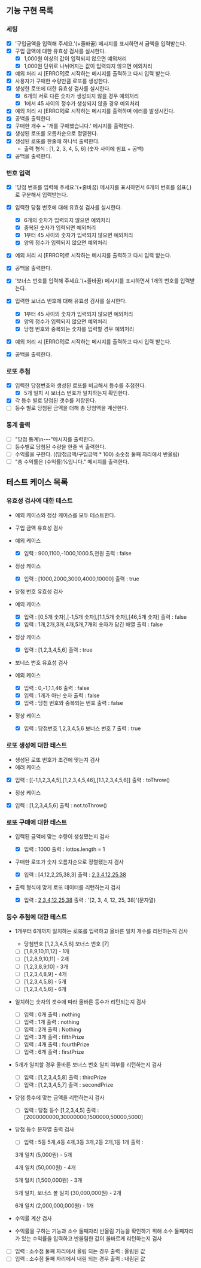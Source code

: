 ## 기능 구현 목록

### 세팅

- [x] '구입금액을 입력해 주세요.'(+줄바꿈) 메시지를 표시하면서 금액을 입력받는다.
- [x] 구입 금액에 대한 유효성 검사를 실시한다.
  - [x] 1,000원 이상의 값이 입력되지 않으면 예외처리
  - [x] 1,000원 단위로 나뉘어지는 값이 입력되지 않으면 예외처리
- [x] 예외 처리 시 [ERROR]로 시작하는 메시지를 출력하고 다시 입력 받는다.
- [x] 사용자가 구매한 수량만큼 로또를 생성한다.
- [x] 생성한 로또에 대한 유효성 검사를 실시한다.
  - [x] 6개의 서로 다른 숫자가 생성되지 않을 경우 예외처리
  - [x] 1에서 45 사이의 정수가 생성되지 않을 경우 예외처리
- [x] 예외 처리 시 [ERROR]로 시작하는 메시지를 출력하며 에러를 발생시킨다.
- [x] 공백을 출력한다.
- [x] 구매한 개수 + '개를 구매했습니다.' 메시지를 출력한다.
- [x] 생성된 로또를 오름차순으로 정렬한다.
- [x] 생성된 로또를 한줄에 하나씩 출력한다.
  - 출력 형식 : [1, 2, 3, 4, 5, 6] (숫자 사이에 쉼표 + 공백)
- [x] 공백을 출력한다.

### 번호 입력

- [x] '당첨 번호를 입력해 주세요.'(+줄바꿈) 메시지를 표시하면서 6개의 번호를 쉼표(,)로 구분해서 입력받는다.
- [x] 입력한 당첨 번호에 대해 유효성 검사를 실시한다.
  - [x] 6개의 숫자가 입력되지 않으면 예외처리
  - [x] 중복된 숫자가 입력되면 예외처리
  - [x] 1부터 45 사이의 숫자가 입력되지 않으면 예외처리
  - [x] 양의 정수가 입력되지 않으면 예외처리
- [x] 예외 처리 시 [ERROR]로 시작하는 메시지를 출력하고 다시 입력 받는다.
- [x] 공백을 출력한다.

- [x] '보너스 번호를 입력해 주세요.'(+줄바꿈) 메시지를 표시하면서 1개의 번호를 입력받는다.
- [x] 입력한 보너스 번호에 대해 유효성 검사를 실시한다.
  - [x] 1부터 45 사이의 숫자가 입력되지 않으면 예외처리
  - [x] 양의 정수가 입력되지 않으면 예외처리
  - [x] 당첨 번호와 중복되는 숫자를 입력할 경우 예외처리
- [x] 예외 처리 시 [ERROR]로 시작하는 메시지를 출력하고 다시 입력 받는다.
- [x] 공백을 출력한다.

### 로또 추첨

- [x] 입력한 당첨번호와 생성된 로또를 비교해서 등수를 추첨한다.
  - [x] 5개 일치 시 보너스 번호가 일치하는지 확인한다.
- [x] 각 등수 별로 당첨된 갯수를 저장한다.
- [ ] 등수 별로 당첨된 금액을 더해 총 당첨액을 계산한다.

### 통계 출력

- [ ] "당첨 통계\n---"메시지를 출력한다.
- [ ] 등수별로 당첨된 수량을 한줄 씩 출력한다.
- [ ] 수익률을 구한다. ((당첨금액/구입금액 \* 100) 소숫점 둘째 자리에서 반올림)
- [ ] "총 수익률은 (수익률)%입니다." 메시지를 출력한다.

## 테스트 케이스 목록

### 유효성 검사에 대한 테스트

- 예외 케이스와 정상 케이스를 모두 테스트한다.

- 구입 금액 유효성 검사
- 예외 케이스

  - [x] 입력 : 900,1100,-1000,1000.5,천원 출력 : false

- 정상 케이스

  - [x] 입력 : [1000,2000,3000,4000,10000] 출력 : true

- 당첨 번호 유효성 검사
- 예외 케이스

  - [x] 입력 : [0,5개 숫자],[-1,5개 숫자],[1.1,5개 숫자],[46,5개 숫자] 출력 : false
  - [x] 입력 : 1개,2개,3개,4개,5개,7개의 숫자가 담긴 배열
        출력 : false

- 정상 케이스

  - [x] 입력 : [1,2,3,4,5,6] 출력 : true

- 보너스 번호 유효성 검사
- 예외 케이스

  - [x] 입력 : 0,-1,1.1,46 출력 : false
  - [x] 입력 : 1개가 아닌 숫자 출력 : false
  - [x] 입력 : 당첨 번호와 중복되는 번호 출력 : false

- 정상 케이스
  - [x] 입력 : 당첨번호 1,2,3,4,5,6 보너스 번호 7 출력 : true

### 로또 생성에 대한 테스트

- 생성된 로또 번호가 조건에 맞는지 검사
- 에러 케이스
- [x] 입력 : [[-1,1,2,3,4,5],[1,2,3,4,5,46],[1.1,2,3,4,5,6]] 출력 : toThrow()

- 정상 케이스
- [x] 입력 : [1,2,3,4,5,6] 출력 : not.toThrow()

### 로또 구매에 대한 테스트

- 입력된 금액에 맞는 수량이 생성됐는지 검사

  - [x] 입력 : 1000 출력 : lottos.length = 1

- 구매한 로또가 숫자 오름차순으로 정렬됐는지 검사

  - [x] 입력 : [4,12,2,25,38,3] 출력 : [2,3,4,12,25,38](배열)

- 출력 형식에 맞게 로또 데이터를 리턴하는지 검사
  - [x] 입력 : [2,3,4,12,25,38](배열) 출력 : '[2, 3, 4, 12, 25, 38]'(문자열)

### 등수 추첨에 대한 테스트

- 1개부터 6개까지 일치하는 로또를 입력하고 올바른 일치 개수를 리턴하는지 검사

  - 당첨번호 [1,2,3,4,5,6] 보너스 번호 [7]
  - [ ] [1,8,9,10,11,12] - 1개
  - [ ] [1,2,8,9,10,11] - 2개
  - [ ] [1,2,3,8,9,10] - 3개
  - [ ] [1,2,3,4,8,9] - 4개
  - [ ] [1,2,3,4,5,8] - 5개
  - [ ] [1,2,3,4,5,6] - 6개

- 일치하는 숫자의 갯수에 따라 올바른 등수가 리턴되는지 검사

  - [ ] 입력 : 0개 출력 : nothing
  - [ ] 입력 : 1개 출력 : nothing
  - [ ] 입력 : 2개 출력 : Nothing
  - [ ] 입력 : 3개 출력 : fifthPrize
  - [ ] 입력 : 4개 출력 : fourthPrize
  - [ ] 입력 : 6개 출력 : firstPrize

- 5개가 일치할 경우 올바른 보너스 번호 일치 여부를 리턴하는지 검사

  - [ ] 입력 : [1,2,3,4,5,8] 출력 : thirdPrize
  - [ ] 입력 : [1,2,3,4,5,7] 출력 : secondPrize

- 당첨 등수에 맞는 금액을 리턴하는지 검사

  - [ ] 입력 : 당첨 등수 [1,2,3,4,5] 출력 : [2000000000,30000000,1500000,50000,5000]

- 당첨 등수 문자열 출력 검사

  - [ ] 입력 : 5등 5개,4등 4개,3등 3개,2등 2개,1등 1개 출력 :

  <p>3개 일치 (5,000원) - 5개</p>
  <p>4개 일치 (50,000원) - 4개</p>
  <p>5개 일치 (1,500,000원) - 3개</p>
  <p>5개 일치, 보너스 볼 일치 (30,000,000원) - 2개</p>
  <p>6개 일치 (2,000,000,000원) - 1개</p>

- 수익률 계산 검사
- 수익률을 구하는 기능과 소수 둘째자리 반올림 기능을 확인하기 위해 소수 둘째자리가 있는 수익률을 입력하고 반올림한 값이 올바르게 리턴하는지 검사
- [ ] 입력 : 소수점 둘째 자리에서 올림 되는 경우 출력 : 올림된 값
- [ ] 입력 : 소수점 둘째 자리에서 내림 되는 경우 출력 : 내림된 값
